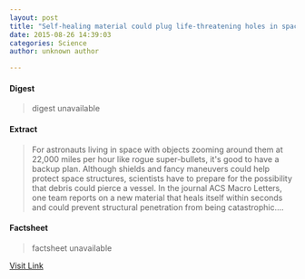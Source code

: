 ```yaml
---
layout: post
title: "Self-healing material could plug life-threatening holes in spacecraft"
date: 2015-08-26 14:39:03
categories: Science
author: unknown author

---
```



#### Digest
>digest unavailable

#### Extract
>For astronauts living in space with objects zooming around them at 22,000 miles per hour like rogue super-bullets, it's good to have a backup plan. Although shields and fancy maneuvers could help protect space structures, scientists have to prepare for the possibility that debris could pierce a vessel. In the journal ACS Macro Letters, one team reports on a new material that heals itself within seconds and could prevent structural penetration from being catastrophic....

#### Factsheet
>factsheet unavailable

[Visit Link](http://phys.org/news/2015-08-self-healing-material-life-threatening-holes-spacecraft.html)


